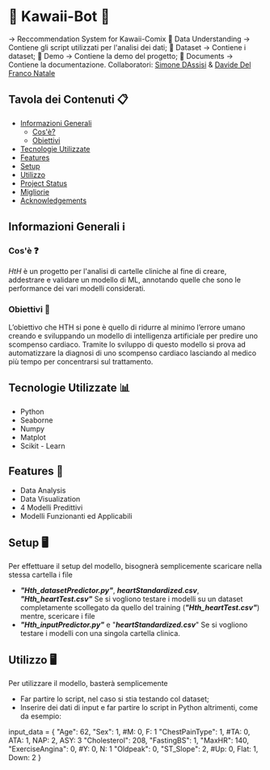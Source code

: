 # 🌸 Kawaii-Bot 🌸
→ Reccommendation System for Kawaii-Comix
📁 Data Understanding → Contiene gli script utilizzati per l'analisi dei dati;
📁 Dataset       → Contiene i dataset;
📁 Demo          → Contiene la demo del progetto;
📁 Documents     → Contiene la documentazione.
Collaboratori: [Simone DAssisi](//github.com/Smo17817) & [Davide Del Franco Natale](https://github.com/ddfn03)

## Tavola dei Contenuti 📋
* [Informazioni Generali](#informazioni-generali-ℹ)
  + [Cos'è?](#cosè-)
  + [Obiettivi](#obiettivi-)
* [Tecnologie Utilizzate](#Tecnologie-Utilizzate-)
* [Features](#features-)
* [Setup](#setup-)
* [Utilizzo](#utilizzo-)
* [Project Status](#project-status-)
* [Migliorie](#migliorie-)
* [Acknowledgements](#ringraziamenti-)
## Informazioni Generali ℹ
### Cos'è ❓
_HtH_ è un progetto per l'analisi di cartelle cliniche al fine di creare, addestrare e validare un modello di ML, annotando quelle che sono le performance dei vari modelli considerati. 
### Obiettivi 🎯
L’obiettivo che HTH si pone è quello di ridurre al minimo l’errore umano creando e sviluppando un modello di intelligenza artificiale per predire uno scompenso cardiaco.
Tramite lo sviluppo di questo modello si prova ad automatizzare la diagnosi di uno scompenso cardiaco lasciando al medico più tempo per concentrarsi sul trattamento.
## Tecnologie Utilizzate 📊
- Python
- Seaborne
- Numpy
- Matplot
- Scikit - Learn
## Features 📝
- Data Analysis
- Data Visualization
- 4 Modelli Predittivi
- Modelli Funzionanti ed Applicabili
## Setup 🖥
Per effettuare il setup del modello, bisognerà semplicemente scaricare nella stessa cartella i file 
+ __*"Hth_datasetPredictor.py"*__, _***heartStandardized.csv***_, _***"Hth_heartTest.csv"***_
Se si vogliono testare i modelli su un dataset completamente scollegato da quello del training (__*"Hth_heartTest.csv"*__) mentre, scericare i file
+ __*"Hth_inputPredictor.py"*__ e "_***heartStandardized.csv***_"
Se si vogliono testare i modelli con una singola cartella clinica. 
## Utilizzo 🖥
Per utilizzare il modello, basterà semplicemente
+ Far partire lo script, nel caso si stia testando col dataset;
+ Inserire dei dati di input e far partire lo script in Python altrimenti, come da esempio:

 input_data = {
    "Age": 62,
    "Sex": 1,                                #M: 0, F: 1
    "ChestPainType": 1,                      #TA: 0, ATA: 1, NAP: 2, ASY: 3
    "Cholesterol": 208,
    "FastingBS": 1,
    "MaxHR": 140,
    "ExerciseAngina": 0,                     #Y: 0, N: 1
    "Oldpeak": 0,
    "ST_Slope": 2,                           #Up: 0, Flat: 1, Down: 2
}
